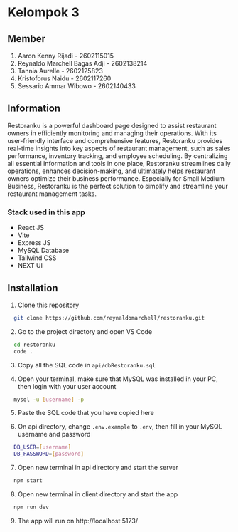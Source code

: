# Kelompok 3

## Member

1. Aaron Kenny Rijadi - 2602115015
2. Reynaldo Marchell Bagas Adji - 2602138214
3. Tannia Aurelle - 2602125823
4. Kristoforus Naidu - 2602117260
5. Sessario Ammar Wibowo - 2602140433

## Information

Restoranku is a powerful dashboard page designed to assist restaurant owners in efficiently monitoring and managing their operations. With its user-friendly interface and comprehensive features, Restoranku provides real-time insights into key aspects of restaurant management, such as sales performance, inventory tracking, and employee scheduling. By centralizing all essential information and tools in one place, Restoranku streamlines daily operations, enhances decision-making, and ultimately helps restaurant owners optimize their business performance. Especially for Small Medium Business, Restoranku is the perfect solution to simplify and streamline your restaurant management tasks.

### Stack used in this app

- React JS
- Vite
- Express JS
- MySQL Database
- Tailwind CSS
- NEXT UI

## Installation

1. Clone this repository

```bash
  git clone https://github.com/reynaldomarchell/restoranku.git
```

2.  Go to the project directory and open VS Code

```bash
  cd restoranku
  code .
```

3. Copy all the SQL code in `api/dbRestoranku.sql`

4. Open your terminal, make sure that MySQL was installed in your PC, then login with your user account

```bash
  mysql -u [username] -p
```

5. Paste the SQL code that you have copied here

6. On api directory, change `.env.example` to `.env`, then fill in your MySQL username and password

```bash
  DB_USER=[username]
  DB_PASSWORD=[password]
```

7. Open new terminal in api directory and start the server

```bash
  npm start
```

8. Open new terminal in client directory and start the app

```bash
  npm run dev
```

9. The app will run on http://localhost:5173/
